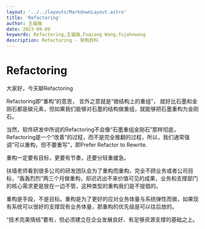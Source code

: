 ```yaml
---
layout: '../../layouts/MarkdownLayout.astro'
title: 'Refactoring'
author: 王福强
date: 2023-09-09
keywords: Refactoring,王福强,Fuqiang Wang,fujohnwang
description: Refactoring - 架构百科
---
```


# Refactoring

大家好，今天聊Refactoring

Refactoring即“重构”的意思， 言外之意就是“做结构上的重组”， 就好比石墨和金刚石都是碳元素，但如果我们能够对石墨的结构做重组，就能够把石墨重构为金刚石。

当然，软件研发中所说的Refactoring不会像“石墨重组金刚石”那样彻底，Refactoring是一个“改善”的过程，而不是完全推翻的过程，所以，我们通常强调“可以重构，但不要重写”，即Prefer Refactor to Rewrite.

重构一定要有目标，更要有节奏，还要分轻重缓急。

扶墙老师看到很多公司的研发团队会为了重构而重构，完全不顾业务或者公司目标，“轰轰烈烈”两三个月做重构，却迟迟出不来价值可见的成果，业务和支撑部门的核心需求更是放在一边不管，这种类型的重构我们是不提倡的。

重构是手段，不是目标。重构是为了更好的应对业务体量与系统弹性而做，如果现有系统可以很好的支撑现有业务体量，那重构的优先级是可以往后放的。

“技术完美情结”要有，但必须建立在企业发展良好、有足够资源支撑的基础之上。

